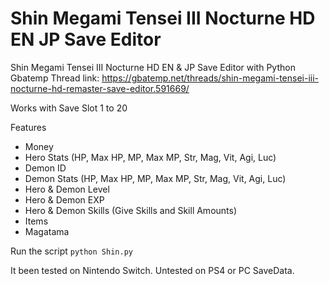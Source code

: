 # Shin Megami Tensei III Nocturne HD EN JP Save Editor
Shin Megami Tensei III Nocturne HD EN &amp; JP Save Editor with Python
Gbatemp Thread link: https://gbatemp.net/threads/shin-megami-tensei-iii-nocturne-hd-remaster-save-editor.591669/

Works with Save Slot 1 to 20

Features
* Money
* Hero Stats (HP, Max HP, MP, Max MP, Str, Mag, Vit, Agi, Luc)
* Demon ID
* Demon Stats (HP, Max HP, MP, Max MP, Str, Mag, Vit, Agi, Luc)
* Hero & Demon Level
* Hero & Demon EXP 
* Hero & Demon Skills (Give Skills and Skill Amounts)
* Items
* Magatama

Run the script
```python Shin.py```

It been tested on Nintendo Switch. 
Untested on PS4 or PC SaveData.
